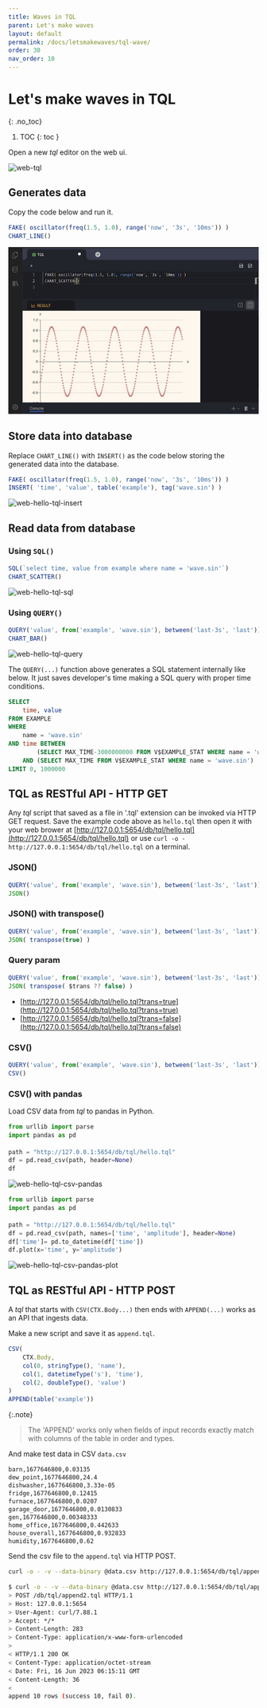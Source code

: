 ```yaml
---
title: Waves in TQL
parent: Let's make waves
layout: default
permalink: /docs/letsmakewaves/tql-wave/
order: 30
nav_order: 10
---
```


# Let's make waves in TQL
{: .no_toc}

1. TOC
{: toc }


Open a new *tql* editor on the web ui.

![web-tql](/assets/img/web-tql.jpg)

## Generates data

Copy the code below and run it.

```js
FAKE( oscillator(freq(1.5, 1.0), range('now', '3s', '10ms')) )
CHART_LINE()
```

![web-hello-tql](/assets/img/web-hello-tql.jpg)

## Store data into database

Replace `CHART_LINE()` with `INSERT()` as the code below storing the generated data into the database.

```js
FAKE( oscillator(freq(1.5, 1.0), range('now', '3s', '10ms')) )
INSERT( 'time', 'value', table('example'), tag('wave.sin') )
```

![web-hello-tql-insert](/assets/img/web-hello-tql-insert.jpg)

## Read data from database

### Using `SQL()`

```js
SQL(`select time, value from example where name = 'wave.sin'`)
CHART_SCATTER()
```

![web-hello-tql-sql](/assets/img/web-hello-tql-sql.jpg)

### Using `QUERY()`

```js
QUERY('value', from('example', 'wave.sin'), between('last-3s', 'last'))
CHART_BAR()
```

![web-hello-tql-query](/assets/img/web-hello-tql-query.jpg)

The `QUERY(...)` function above generates a SQL statement internally like below. It just saves developer's time making a SQL query with proper time conditions.

```sql
SELECT
    time, value 
FROM EXAMPLE
WHERE
    name = 'wave.sin'
AND time BETWEEN
        (SELECT MAX_TIME-3000000000 FROM V$EXAMPLE_STAT WHERE name = 'wave.sin')
    AND (SELECT MAX_TIME FROM V$EXAMPLE_STAT WHERE name = 'wave.sin')
LIMIT 0, 1000000
```

## TQL as RESTful API - HTTP GET

Any *tql* script that saved as a file in '.tql' extension can be invoked via HTTP GET request. Save the example code above as `hello.tql` then open it with your web brower at [http://127.0.0.1:5654/db/tql/hello.tql](http://127.0.0.1:5654/db/tql/hello.tql) or use `curl -o - http://127.0.0.1:5654/db/tql/hello.tql` on a terminal.

### JSON()

```js
QUERY('value', from('example', 'wave.sin'), between('last-3s', 'last'))
JSON()
```

### JSON() with transpose()

```js
QUERY('value', from('example', 'wave.sin'), between('last-3s', 'last'))
JSON( transpose(true) )
```

### Query param

```js
QUERY('value', from('example', 'wave.sin'), between('last-3s', 'last'))
JSON( transpose( $trans ?? false) )
```

- [http://127.0.0.1:5654/db/tql/hello.tql?trans=true](http://127.0.0.1:5654/db/tql/hello.tql?trans=true)
- [http://127.0.0.1:5654/db/tql/hello.tql?trans=false](http://127.0.0.1:5654/db/tql/hello.tql?trans=false)

### CSV()

```js
QUERY('value', from('example', 'wave.sin'), between('last-3s', 'last'))
CSV()
```

### CSV() with pandas

Load CSV data from *tql* to pandas in Python.

```python
from urllib import parse
import pandas as pd

path = "http://127.0.0.1:5654/db/tql/hello.tql"
df = pd.read_csv(path, header=None)
df
```

![web-hello-tql-csv-pandas](/assets/img/web-hello-tql-csv-pandas.jpg)

```python
from urllib import parse
import pandas as pd

path = "http://127.0.0.1:5654/db/tql/hello.tql"
df = pd.read_csv(path, names=['time', 'amplitude'], header=None)
df['time']= pd.to_datetime(df['time'])
df.plot(x='time', y='amplitude')
```

![web-hello-tql-csv-pandas-plot](/assets/img/web-hello-tql-csv-pandas-plot.jpg)

## TQL as RESTful API - HTTP POST

A *tql* that starts with `CSV(CTX.Body...)` then ends with `APPEND(...)` works as an API that ingests data.

Make a new script and save it as `append.tql`.

```js
CSV(
    CTX.Body,
    col(0, stringType(), 'name'),
    col(1, datetimeType('s'), 'time'),
    col(2, doubleType(), 'value')
)
APPEND(table('example'))
```

{:.note}
> The 'APPEND' works only when fields of input records exactly match with columns of the table in order and types.

And make test data in CSV `data.csv`

```
barn,1677646800,0.03135
dew_point,1677646800,24.4
dishwasher,1677646800,3.33e-05
fridge,1677646800,0.12415
furnace,1677646800,0.0207
garage_door,1677646800,0.0130833
gen,1677646800,0.00348333
home_office,1677646800,0.442633
house_overall,1677646800,0.932833
humidity,1677646800,0.62
```

Send the csv file to the `append.tql` via HTTP POST.

```sh
curl -o - -v --data-binary @data.csv http://127.0.0.1:5654/db/tql/append.tql
```

```sh
$ curl -o - -v --data-binary @data.csv http://127.0.0.1:5654/db/tql/append.tql
> POST /db/tql/append2.tql HTTP/1.1
> Host: 127.0.0.1:5654
> User-Agent: curl/7.88.1
> Accept: */*
> Content-Length: 283
> Content-Type: application/x-www-form-urlencoded
>
< HTTP/1.1 200 OK
< Content-Type: application/octet-stream
< Date: Fri, 16 Jun 2023 06:15:11 GMT
< Content-Length: 36
<
append 10 rows (success 10, fail 0).
```
